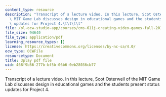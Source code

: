 ```yaml
---
content_type: resource
description: "Transcript of a lecture video. In this lecture, Scot Osterweil of the\
  \ MIT Game Lab discusses design in educational games and the students present status\
  \ updates for Project 4.\t\t\t\t"
file: /ol-ocw-studio-app/courses/cms-611j-creating-video-games-fall-2014/468f9b56277bbf5b06b60eb28036cb77_s8At7cnDelQ.pdf
file_size: 94640
file_type: application/pdf
learning_resource_types: []
license: https://creativecommons.org/licenses/by-nc-sa/4.0/
ocw_type: OCWFile
resourcetype: Document
title: 3play pdf file
uid: 468f9b56-277b-bf5b-06b6-0eb28036cb77
---
```

Transcript of a lecture video. In this lecture, Scot Osterweil of the MIT Game Lab discusses design in educational games and the students present status updates for Project 4.				